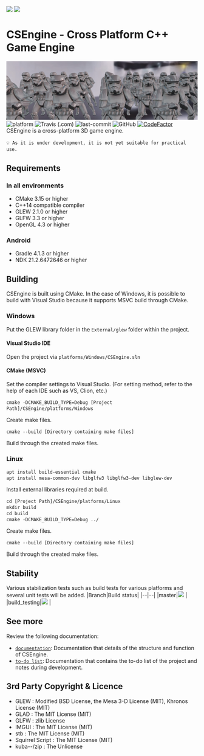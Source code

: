 [<img src="https://img.shields.io/badge/-English-green?style=flat"/>](https://github.com/ounols/CSEngine/blob/master/README.md)
[<img src="https://img.shields.io/badge/-한국어-brightgreen?style=flat"/>](https://github.com/ounols/CSEngine/blob/master/README-ko.md)

# CSEngine - Cross Platform C++ Game Engine

![intro-image](https://github.com/ounols/CSEngine/raw/master/intro_image.png)</br>
![platform](https://img.shields.io/badge/platform-windows_%7C_linux_%7C_android-00B274?style=flat-square) ![Travis (.com)](https://img.shields.io/travis/com/ounols/CSEngine?style=flat-square) ![last-commit](https://img.shields.io/github/last-commit/ounols/CSEngine?style=flat-square) ![GitHub](https://img.shields.io/github/license/ounols/CSEngine?style=flat-square) [![CodeFactor](https://www.codefactor.io/repository/github/ounols/csengine/badge/master)](https://www.codefactor.io/repository/github/ounols/csengine/overview/master) </br>
CSEngine is a cross-platform 3D game engine.

`💡 As it is under development, it is not yet suitable for practical use.`

## Requirements

### In all environments

* CMake 3.15 or higher
* C++14 compatible compiler
* GLEW 2.1.0 or higher
* GLFW 3.3 or higher
* OpenGL 4.3 or higher

### Android

* Gradle 4.1.3 or higher
* NDK 21.2.6472646 or higher

## Building

CSEngine is built using CMake. In the case of Windows, it is possible to build with Visual Studio because it supports MSVC build through CMake.

### Windows

Put the GLEW library folder in the `External/glew` folder within the project.

#### Visual Studio IDE

Open the project via `platforms/Windows/CSEngine.sln`

#### CMake (MSVC)

Set the compiler settings to Visual Studio. (For setting method, refer to the help of each IDE such as VS, Clion, etc.)
</p>

    cmake -DCMAKE_BUILD_TYPE=Debug [Project Path]/CSEngine/platforms/Windows
Create make files.
</p>

	cmake --build [Directory containing make files]
Build through the created make files.

### Linux

    apt install build-essential cmake
    apt install mesa-common-dev libglfw3 libglfw3-dev libglew-dev
Install external libraries required at build.
</p>

	cd [Project Path]/CSEngine/platforms/Linux
	mkdir build
	cd build
	cmake -DCMAKE_BUILD_TYPE=Debug ../
Create make files.
</p>


	cmake --build [Directory containing make files]
Build through the created make files.

## Stability

Various stabilization tests such as build tests for various platforms and several unit tests will be added.
|Branch|Build status|
|--|--|
|master|[<img src='https://img.shields.io/travis/com/ounols/CSEngine?style=flat-square'/>](https://app.travis-ci.com/github/ounols/CSEngine/branches) |
|build_testing|[<img src='https://img.shields.io/travis/com/ounols/CSEngine/build_testing?style=flat-square'/>](https://app.travis-ci.com/github/ounols/CSEngine/branches) |

## See more

Review the following documentation:
* [`documentation`](https://ounols.github.io/CSEngine-doc): Documentation that details of the structure and function of CSEngine.
* [`to-do list`](https://www.notion.so/CSEngine-Todo-List-7ee24caed138466e83d81d2867b1f109): Documentation that contains the to-do list of the project and notes during development.


## 3rd Party Copyright & Licence

- GLEW : Modified BSD License, the Mesa 3-D License (MIT), Khronos License (MIT)
- GLAD : The MIT License (MIT)
- GLFW : zlib License
- IMGUI : The MIT License (MIT)
- stb : The MIT License (MIT)
- Squirrel Script : The MIT License (MIT)
- kuba--/zip : The Unlicense

